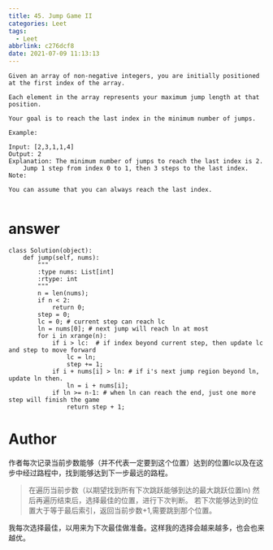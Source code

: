 ```yaml
---
title: 45. Jump Game II
categories: Leet
tags:
  - Leet
abbrlink: c276dcf8
date: 2021-07-09 11:13:13
---
```



```
Given an array of non-negative integers, you are initially positioned at the first index of the array.

Each element in the array represents your maximum jump length at that position.

Your goal is to reach the last index in the minimum number of jumps.

Example:

Input: [2,3,1,1,4]
Output: 2
Explanation: The minimum number of jumps to reach the last index is 2.
    Jump 1 step from index 0 to 1, then 3 steps to the last index.
Note:

You can assume that you can always reach the last index.


```
# answer
```cython
class Solution(object):
    def jump(self, nums):
        """
        :type nums: List[int]
        :rtype: int
        """
        n = len(nums);
        if n < 2:
            return 0;
        step = 0;
        lc = 0; # current step can reach lc
        ln = nums[0]; # next jump will reach ln at most
        for i in xrange(n):
            if i > lc:  # if index beyond current step, then update lc and step to move forward
                lc = ln;
                step += 1;
            if i + nums[i] > ln: # if i's next jump region beyond ln, update ln then.
                ln = i + nums[i];
            if ln >= n-1: # when ln can reach the end, just one more step will finish the game
                return step + 1;
```


# Author
作者每次记录当前步数能够（并不代表一定要到这个位置）达到的位置lc以及在这步中经过路程中，找到能够达到下一步最远的路程。
> 在遍历当前步数（以期望找到所有下次跳跃能够到达的最大跳跃位置ln)
然后再遍历结束后，选择最佳的位置，进行下次判断。
若下次能够达到的位置大于等于最后索引，返回当前步数+1,需要跳到那个位置。


我每次选择最佳，以用来为下次最佳做准备。这样我的选择会越来越多，也会也来越优。